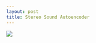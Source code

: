 ```yaml
---
layout: post
title: Stereo Sound Autoencoder
---
```


<img src="{{ site.baseurl}}/resources/images/StereoSoundAutoencoder1.gif" />

<!--more-->
